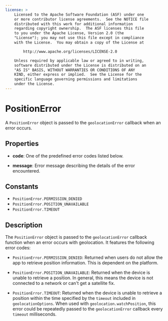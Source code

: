 ```yaml
---
license: >
    Licensed to the Apache Software Foundation (ASF) under one
    or more contributor license agreements.  See the NOTICE file
    distributed with this work for additional information
    regarding copyright ownership.  The ASF licenses this file
    to you under the Apache License, Version 2.0 (the
    "License"); you may not use this file except in compliance
    with the License.  You may obtain a copy of the License at

        http://www.apache.org/licenses/LICENSE-2.0

    Unless required by applicable law or agreed to in writing,
    software distributed under the License is distributed on an
    "AS IS" BASIS, WITHOUT WARRANTIES OR CONDITIONS OF ANY
    KIND, either express or implied.  See the License for the
    specific language governing permissions and limitations
    under the License.
---
```


# PositionError

A `PositionError` object is passed to the `geolocationError` callback when an error occurs.

## Properties

- __code__: One of the predefined error codes listed below.

- __message__: Error message describing the details of the error encountered.

## Constants

- `PositionError.PERMISSION_DENIED`
- `PositionError.POSITION_UNAVAILABLE`
- `PositionError.TIMEOUT`

## Description

The `PositionError` object is passed to the `geolocationError`
callback function when an error occurs with geolocation. It features
the following error codes:

- `PositionError.PERMISSION_DENIED`: Returned when users do not allow
  the app to retrieve position information. This is dependent on the
  platform.

- `PositionError.POSITION_UNAVAILABLE`: Returned when the device is
  unable to retrieve a position. In general, this means the device is
  not connected to a network or can't get a satellite fix.

- `PositionError.TIMEOUT`: Returned when the device is unable to
  retrieve a position within the time specified by the `timeout`
  included in `geolocationOptions`. When used with
  `geolocation.watchPosition`, this error could be repeatedly passed
  to the `geolocationError` callback every `timeout` milliseconds.
